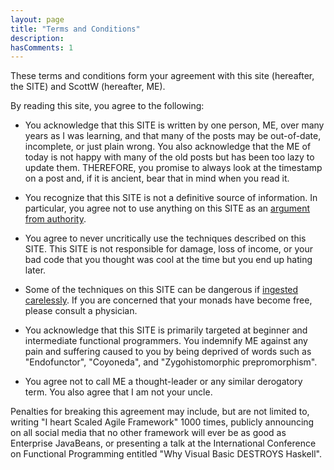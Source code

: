 ```yaml
---
layout: page
title: "Terms and Conditions"
description:
hasComments: 1
---
```



These terms and conditions form your agreement with this site (hereafter, the SITE) and ScottW (hereafter, ME).

By reading this site, you agree to the following:

* You acknowledge that this SITE is written by one person, ME, over many years as I was learning, and that many of the posts may be out-of-date, incomplete, or just plain wrong. You also acknowledge that the ME of today is not happy with many of the old posts but has been too lazy to update them.
THEREFORE, you promise to always look at the timestamp on a post and, if it is ancient, bear that in mind when you read it.

* You recognize that this SITE is not a definitive source of information. In particular, you agree not to use anything on this SITE as an [argument from authority](https://en.wikipedia.org/wiki/Argument_from_authority).

* You agree to never uncritically use the techniques described on this SITE. This SITE is not responsible for damage, loss of income, or your bad code that you thought was cool at the time but you end up hating later.

* Some of the techniques on this SITE can be dangerous if [ingested carelessly](/posts/against-railway-oriented-programming/). If you are concerned that your monads have become free, please consult a physician.

* You acknowledge that this SITE is primarily targeted at beginner and intermediate functional programmers. You indemnify ME against any pain and suffering caused to you by being deprived of words such as "Endofunctor", "Coyoneda", and "Zygohistomorphic prepromorphism".

* You agree not to call ME a thought-leader or any similar derogatory term. You also agree that I am not your uncle.

Penalties for breaking this agreement may include, but are not limited to, writing "I heart Scaled Agile Framework" 1000 times, publicly announcing on all social media that no other framework will ever be as good as Enterprise JavaBeans, or presenting a talk at the International Conference on Functional Programming entitled "Why Visual Basic DESTROYS Haskell".





